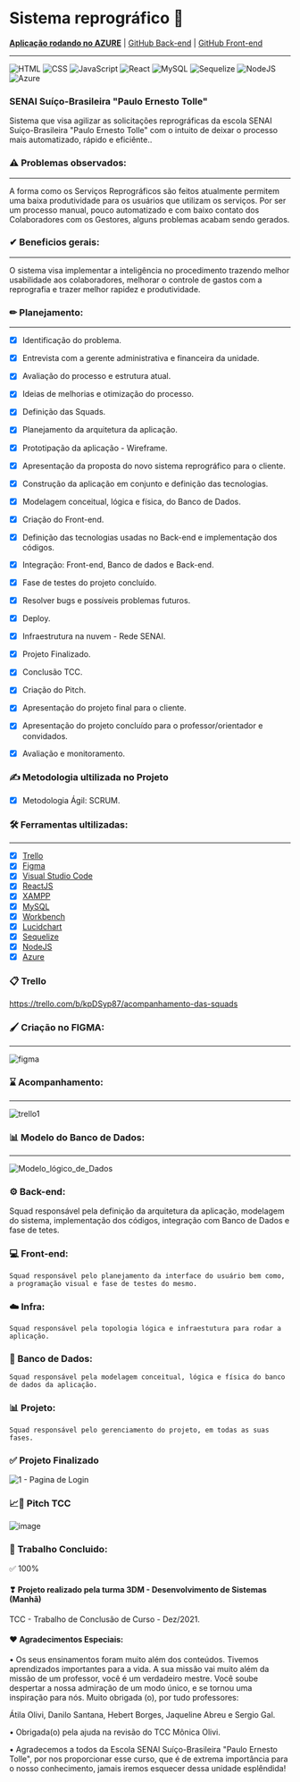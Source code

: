 # Sistema reprográfico 📇 

[**Aplicação rodando no AZURE**](http://reprografia-senai.eastus.cloudapp.azure.com/)
| [GitHub Back-end](https://github.com/Squad-Back-End/reprography-nodejs)
| [GitHub Front-end](https://github.com/ViictorSR388/reprografia_front-end)
_______
![HTML](https://img.shields.io/badge/HTML5-E34F26?style=flat-square&logo=html5&logoColor=white)
![CSS](https://img.shields.io/badge/CSS-1572B6?&style=flat-square&logo=css3&logoColor=white)
![JavaScript](https://img.shields.io/badge/JavaScript-323330?style=flat-square&logo=javascript&logoColor=F7DF1E)
![React](https://img.shields.io/badge/React-20232A?style=flat-square&logo=react&logoColor=61DAFB)
![MySQL](https://img.shields.io/twitter/url?color=%234479A1&label=MySQL&logo=MySQL&logoColor=%234479A1&style=flat-square&url=https%3A%2F%2Fwww.w3schools.com%2F)
![Sequelize](https://img.shields.io/twitter/url?color=%234479A1&label=Sequelize&logo=Sequelize&logoColor=%234479A1&style=flat-square&url=https%3A%2F%2Fwww.w3schools.com%2F)
![NodeJS](https://img.shields.io/badge/Node.js-43853D?style=flat-square&logo=node.js&logoColor=white)
![Azure](https://img.shields.io/twitter/url?color=%230078D4&label=Microsoft%20Azure&logo=Microsoft%20Azure&logoColor=%230078D4&style=flat-square&url=https%3A%2F%2Fwww.w3schools.com%2F)

### SENAI Suíço-Brasileira "Paulo Ernesto Tolle"

Sistema que visa agilizar as solicitações reprográficas da escola SENAI Suíço-Brasileira "Paulo Ernesto Tolle" com o intuito de deixar o processo mais automatizado, rápido e eficiênte.. 

### ⚠ Problemas observados:
____________________

A forma como os Serviços Reprográficos são feitos atualmente permitem uma baixa produtividade para os usuários que utilizam os serviços.
Por ser um processo manual, pouco automatizado e com baixo contato dos Colaboradores com os Gestores, alguns problemas acabam sendo gerados.

### ✔ Beneficios gerais:
____________________

O sistema visa implementar a inteligência no procedimento trazendo melhor usabilidade aos colaboradores, melhorar o controle de gastos com a reprografia e trazer melhor rapidez e produtividade.

### ✏ Planejamento:
____________________

- [x] Identificação do problema.
- [x] Entrevista com a gerente administrativa e financeira da unidade. 
- [x] Avaliação do processo e estrutura atual.
- [x] Ideias de melhorias e otimização do processo.
- [x] Definição das Squads.
- [x] Planejamento da arquitetura da aplicação.
- [x] Prototipação da aplicação - Wireframe.
- [x] Apresentação da proposta do novo sistema reprográfico para o cliente.
- [x] Construção da aplicação em conjunto e definição das tecnologias.
- [x] Modelagem conceitual, lógica e física, do Banco de Dados.
- [x] Criação do Front-end.
- [x] Definição das tecnologias usadas no Back-end e implementação dos códigos.
- [x] Integração: Front-end, Banco de dados e Back-end.
- [x] Fase de testes do projeto concluído. 
- [x] Resolver bugs e possíveis problemas futuros.
- [x] Deploy.
- [x] Infraestrutura na nuvem - Rede SENAI.
- [x] Projeto Finalizado.
- [x] Conclusão TCC. 
- [x] Criação do Pitch.
- [x] Apresentação do projeto final para o cliente.
- [x] Apresentação do projeto concluído para o professor/orientador e convidados.
- [x] Avaliação e monitoramento.



### ✍ Metodologia ultilizada no Projeto
- [x] Metodologia Ágil: SCRUM.


### 🛠 Ferramentas ultilizadas:
____________________

- [x] [Trello](https://trello.com/)
- [x] [Figma](https://www.figma.com/)
- [x] [Visual Studio Code](https://code.visualstudio.com/)
- [x] [ReactJS](https://reactjs.org/)
- [x] [XAMPP](https://www.apachefriends.org/pt_br/dowload.html)
- [x] [MySQL](https://www.mysql.com/dowloads/)
- [x] [Workbench](https://www.mysql.com/products/workbench/)
- [x] [Lucidchart](https://www.lucidchart.com/pages/pt)
- [x] [Sequelize](https://sequelize.org/)
- [x] [NodeJS](https://nodejs.org/pt-br/download/)
- [x] [Azure](https://azure.microsoft.com/pt-br/)

### 📋 Trello
https://trello.com/b/kpDSyp87/acompanhamento-das-squads


### 🖌 Criação no FIGMA: 
____________________

![figma](https://user-images.githubusercontent.com/71906862/144080366-56e6e0cf-3cf1-414f-b491-0ced19dc3f9e.png)

### ⌛ Acompanhamento: 
____________________
![trello1](https://user-images.githubusercontent.com/71906862/144091093-608cebc9-00de-4ed4-96d4-729f2fbefcda.png)

### 📊 Modelo do Banco de Dados: 
____________________
![Modelo_lógico_de_Dados](https://user-images.githubusercontent.com/71906862/144088948-c5b68e71-54e1-4a49-932c-3f0fd66bfbdb.png)









### ⚙️ Back-end: 
   Squad responsável pela definição da arquitetura da aplicação, modelagem do sistema, implementação dos códigos, integração com Banco de Dados e fase de tetes. 


### 💻 Front-end: 
    Squad responsável pelo planejamento da interface do usuário bem como, a programação visual e fase de testes do mesmo. 


### ☁️ Infra: 
    Squad responsável pela topologia lógica e infraestutura para rodar a aplicação. 


### 🎲 Banco de Dados: 
    Squad responsável pela modelagem conceitual, lógica e física do banco de dados da aplicação.


### 📊 Projeto: 
    Squad responsável pelo gerenciamento do projeto, em todas as suas fases.




### ✅ Projeto Finalizado
![1 - Pagina de Login](https://user-images.githubusercontent.com/95756600/145804022-21ea81bf-4b7f-40e9-b850-406549937112.png)



### 📈📏 Pitch TCC
![image](https://user-images.githubusercontent.com/95756600/145725928-fef6d077-60f7-416b-bc77-562d1686fa0a.png)


































### 📑 Trabalho Concluido: 
✅ 100% 


#### ❣ Projeto realizado pela turma 3DM - Desenvolvimento de Sistemas (Manhã) 
TCC - Trabalho de Conclusão de Curso - Dez/2021. 


#### ❤ Agradecimentos Especiais: 

•	Os seus ensinamentos foram muito além dos conteúdos. Tivemos aprendizados importantes para a vida. A sua missão vai muito além da missão de um professor, você é um verdadeiro mestre. Você soube despertar a nossa admiração de um modo único, e se tornou uma inspiração para nós. Muito obrigada (o), por tudo professores: 

Átila Olivi,
Danilo Santana,
Hebert Borges,
Jaqueline Abreu e
Sergio Gal.

•	Obrigada(o) pela ajuda na revisão do TCC Mônica Olivi. 


•	Agradecemos a todos da Escola SENAI Suíço-Brasileira "Paulo Ernesto Tolle", por nos proporcionar esse curso, que é de extrema importância para o nosso conhecimento, jamais iremos esquecer dessa unidade esplêndida!



